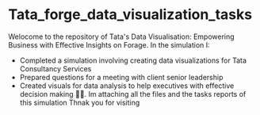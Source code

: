 # Tata_forge_data_visualization_tasks
Welocome to the repository of Tata's Data Visualisation: Empowering Business with Effective Insights on Forage.
In the simulation I:
 * Completed a simulation involving creating data visualizations for Tata
  Consultancy Services
 * Prepared questions for a meeting with client senior leadership
 * Created visuals for data analysis to help executives with effective decision
  making 👨‍💻.
Im attaching all the files and the tasks reports of this simulation
Thnak you for visiting
